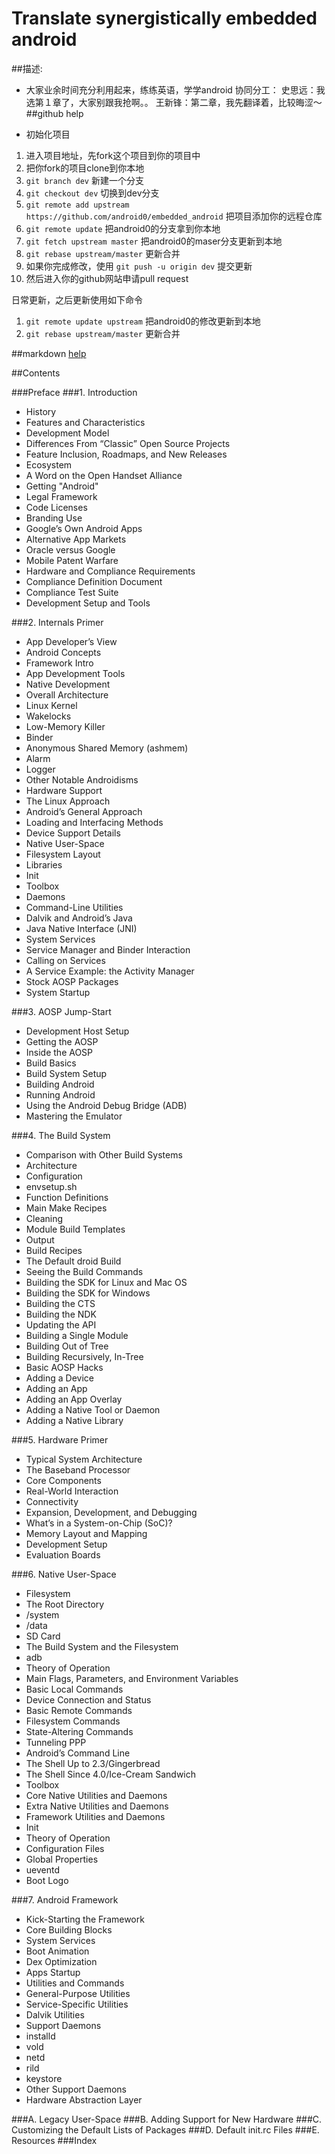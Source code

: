 Translate synergistically embedded android
===========================



##描述:

* 大家业余时间充分利用起来，练练英语，学学android 
协同分工：
史思远：我选第１章了，大家别跟我抢啊。。
王新锋：第二章，我先翻译着，比较晦涩～
##github help

* 初始化项目
1. 进入项目地址，先fork这个项目到你的项目中
2. 把你fork的项目clone到你本地
3. `git branch dev` 新建一个分支
4. `git checkout dev` 切换到dev分支
5. `git remote add upstream https://github.com/android0/embedded_android` 把项目添加你的远程仓库
6. `git remote update` 把android0的分支拿到你本地
7. `git fetch upstream master` 把android0的maser分支更新到本地
8. `git rebase upstream/master` 更新合并
9. 如果你完成修改，使用 `git push -u origin dev` 提交更新
10. 然后进入你的github网站申请pull request

日常更新，之后更新使用如下命令

1. `git remote update upstream`  把android0的修改更新到本地
2. `git rebase upstream/master` 更新合并

##markdown [help](https://help.github.com/articles/markdown-basics/)

##Contents

###Preface
###1. Introduction
* History
* Features and Characteristics
* Development Model
* Differences From “Classic” Open Source Projects 
* Feature Inclusion, Roadmaps, and New Releases
* Ecosystem
* A Word on the Open Handset Alliance
* Getting "Android"
* Legal Framework
* Code Licenses
* Branding Use
* Google’s Own Android Apps 
* Alternative App Markets
* Oracle versus Google
* Mobile Patent Warfare
* Hardware and Compliance Requirements
* Compliance Definition Document
* Compliance Test Suite
* Development Setup and Tools

###2. Internals Primer
* App Developer’s View 
* Android Concepts
* Framework Intro
* App Development Tools
* Native Development
* Overall Architecture
* Linux Kernel
* Wakelocks
* Low-Memory Killer
* Binder
* Anonymous Shared Memory (ashmem)
* Alarm
* Logger
* Other Notable Androidisms
* Hardware Support
* The Linux Approach
* Android’s General Approach 
* Loading and Interfacing Methods
* Device Support Details
* Native User-Space
* Filesystem Layout
* Libraries
* Init
* Toolbox
* Daemons
* Command-Line Utilities
* Dalvik and Android’s Java 
* Java Native Interface (JNI)
* System Services
* Service Manager and Binder Interaction
* Calling on Services
* A Service Example: the Activity Manager
* Stock AOSP Packages
* System Startup

###3. AOSP Jump-Start
* Development Host Setup
* Getting the AOSP
* Inside the AOSP
* Build Basics
* Build System Setup
* Building Android
* Running Android
* Using the Android Debug Bridge (ADB)
* Mastering the Emulator

###4. The Build System
* Comparison with Other Build Systems
* Architecture
* Configuration
* envsetup.sh
* Function Definitions
* Main Make Recipes
* Cleaning
* Module Build Templates
* Output
* Build Recipes
* The Default droid Build
* Seeing the Build Commands
* Building the SDK for Linux and Mac OS
* Building the SDK for Windows
* Building the CTS
* Building the NDK
* Updating the API
* Building a Single Module
* Building Out of Tree
* Building Recursively, In-Tree
* Basic AOSP Hacks
* Adding a Device
* Adding an App
* Adding an App Overlay
* Adding a Native Tool or Daemon
* Adding a Native Library

###5. Hardware Primer
* Typical System Architecture
* The Baseband Processor
* Core Components
* Real-World Interaction
* Connectivity
* Expansion, Development, and Debugging
* What’s in a System-on-Chip (SoC)? 
* Memory Layout and Mapping
* Development Setup
* Evaluation Boards

###6. Native User-Space
* Filesystem
* The Root Directory
* /system
* /data
* SD Card 
* The Build System and the Filesystem
* adb
* Theory of Operation
* Main Flags, Parameters, and Environment Variables
* Basic Local Commands
* Device Connection and Status
* Basic Remote Commands
* Filesystem Commands
* State-Altering Commands
* Tunneling PPP
* Android’s Command Line 
* The Shell Up to 2.3/Gingerbread
* The Shell Since 4.0/Ice-Cream Sandwich
* Toolbox
* Core Native Utilities and Daemons
* Extra Native Utilities and Daemons
* Framework Utilities and Daemons
* Init
* Theory of Operation
* Configuration Files
* Global Properties
* ueventd
* Boot Logo

###7. Android Framework
* Kick-Starting the Framework
* Core Building Blocks
* System Services
* Boot Animation
* Dex Optimization
* Apps Startup
* Utilities and Commands
* General-Purpose Utilities
* Service-Specific Utilities
* Dalvik Utilities
* Support Daemons
* installd
* vold
* netd
* rild
* keystore
* Other Support Daemons
* Hardware Abstraction Layer

###A. Legacy User-Space
###B. Adding Support for New Hardware
###C. Customizing the Default Lists of Packages
###D. Default init.rc Files
###E. Resources
###Index

